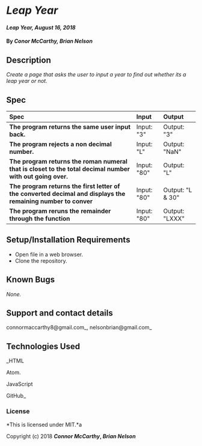 # _Leap Year_

#### _Leap Year, August 16, 2018_

#### By _**Conor McCarthy, Brian Nelson**_

## Description

_Create a page that asks the user to input a year to find out whether its a leap year or not._

## Spec

| Spec | Input | Output |
| :-------------     | :------------- | :------------- |
| **The program returns the same user input back.** | Input: "3" | Output: "3" |
| **The program rejects a non decimal number.** | Input: "L" | Output: "NaN" |
| **The program returns the roman numeral that is closet to the total decimal number with out going over.** | Input: "80" | Output: "L" |
| **The program returns the first letter of the converted decimal and displays the remaining number to conver** | Input: "80" | Output: "L & 30" |
| **The program reruns the remainder through the function** | Input: "80" | Output: "LXXX" |


## Setup/Installation Requirements

* Open file in a web browser.
* Clone the repository.
## Known Bugs

_None._

## Support and contact details

connormaccarthy8@gmail.com_, nelsonbrian@gmail.com_

## Technologies Used

_HTML

Atom.

JavaScript

GitHub_

### License

*This is licensed under MIT.*a

Copyright (c) 2018 **_Connor McCarthy_, _Brian Nelson_**
